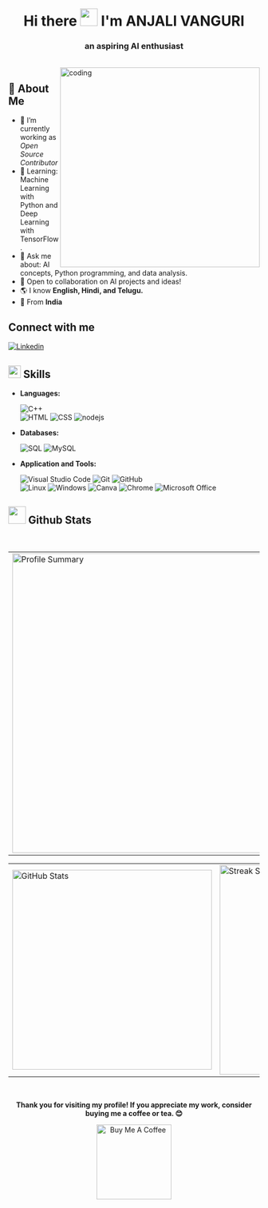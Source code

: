 

<h1 align="center">Hi there <img src="https://raw.githubusercontent.com/aemmadi/aemmadi/master/wave.gif" width="35px"> I'm ANJALI VANGURI</h1>
<h3 align="center">an aspiring AI enthusiast </h3>

<br/>

<img align="right" alt="coding" width="400"  src="https://user-images.githubusercontent.com/62280849/128852791-6fb73a65-29a6-4c5e-84c5-e8372ac2bd77.gif">


## 🚀 About Me

- 🔭 I’m currently working as *Open Source Contributor*
- 🌱 Learning: Machine Learning with Python and Deep Learning with TensorFlow.
- 💬 Ask me about: AI concepts, Python programming, and data analysis.
- 🤝 Open to collaboration on AI projects and ideas!
- 🌎 I know **English, Hindi,  and Telugu.**
- 📍 From **India**

## Connect with me 

[![Linkedin](https://img.shields.io/badge/LinkedIn-0077B5?style=for-the-badge&logo=linkedin&logoColor=white&link=https://www.linkedin.com/in/vanguri-anjali-15a959301 
)](https://www.linkedin.com/in/vanguri-anjali-15a959301)

## <img src="https://media2.giphy.com/media/QssGEmpkyEOhBCb7e1/giphy.gif?cid=ecf05e47a0n3gi1bfqntqmob8g9aid1oyj2wr3ds3mg700bl&rid=giphy.gif" width ="25"><b> Skills</b>

<p align="center">

-  **Languages:**
 
    ![C++](https://img.shields.io/badge/C%2B%2B-00599C?style=for-the-badge&logo=c%2B%2B&logoColor=white) <br>
    ![HTML](https://img.shields.io/badge/html-%23E34F26.svg?style=for-the-badge&logo=html5&logoColor=white)
    ![CSS](https://img.shields.io/badge/css-%231572B6.svg?style=for-the-badge&logo=css3&logoColor=white)
    ![nodejs](https://img.shields.io/badge/node.js%20-%2343853D.svg?&style=for-the-badge&logo=node.js&logoColor=white)
   
    

- **Databases:**
  
    ![SQL](https://custom-icon-badges.herokuapp.com/badge/SQL-025E8C.svg?logo=database&logoColor=white)
    ![MySQL](https://img.shields.io/badge/MySQL-00000F?style=for-the-badge&logo=mysql&logoColor=white)

    
- **Application and Tools:**

    ![Visual Studio Code](https://img.shields.io/badge/Visual%20Studio%20Code-0078d7.svg?style=for-the-badge&logo=visual-studio-code&logoColor=white)
    ![Git](https://img.shields.io/badge/git-%23F05033.svg?style=for-the-badge&logo=git&logoColor=white)
    ![GitHub](https://img.shields.io/badge/github-%23121011.svg?style=for-the-badge&logo=github&logoColor=white)
  <br />
    ![Linux](https://img.shields.io/badge/Linux-FCC624?style=for-the-badge&logo=linux&logoColor=black)
    ![Windows](https://img.shields.io/badge/Windows-0078D6?style=for-the-badge&logo=windows&logoColor=white)
    ![Canva](https://img.shields.io/badge/Canva-%2300C4CC.svg?style=for-the-badge&logo=Canva&logoColor=white)
    ![Chrome](https://img.shields.io/badge/Google_chrome-4285F4?style=for-the-badge&logo=Google-chrome&logoColor=white) 
    ![Microsoft Office](https://img.shields.io/badge/Microsoft_Office-D83B01?style=for-the-badge&logo=microsoft-office&logoColor=white)
    
</p>


## <img src="https://media.giphy.com/media/iY8CRBdQXODJSCERIr/giphy.gif" width="35"><b> Github Stats </b>

<br />
<table width="100%" align="center">
<tr>
<td>
  <img width="600em" src="http://github-profile-summary-cards.vercel.app/api/cards/profile-details?username=a-n-u-vanguri&theme=2077" alt="Profile Summary">
</td>
</tr>
</table>

<table width="100%" align="center">
<tr>
<td>
  <img width="400em" src="https://github-readme-stats.vercel.app/api?username=ra-n-u-vanguri&show_icons=true&locale=en&theme=midnight-purple" alt="GitHub Stats"/>
</td>
<td>
  <img width="420em" src="https://github-readme-streak-stats.herokuapp.com/?user=a-n-u-vanguri&theme=midnight-purple" alt="Streak Stats"/>
</td>
</tr>
</table>
</br>
<p align="center">
  <b>Thank you for visiting my profile! If you appreciate my work, consider buying me a coffee or tea. 😊</b>
</p>

<p align="center">
  <a href="https://buymeacoffee.com/radhikamalpani" target="_blank">
    <img src="https://cdn.buymeacoffee.com/buttons/v2/default-red.png" alt="Buy Me A Coffee" width="150"/>
  </a>
</p>
